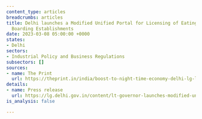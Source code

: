 ```yaml
---
content_type: articles
breadcrumbs: articles
title: Delhi launches a Modified Unified Portal for Licensing of Eating, Lodging and
  Boarding Establishments
date: 2023-03-08 05:00:00 +0000
states:
- Delhi
sectors:
- Industrial Policy and Business Regulations
subsectors: []
sources:
- name: The Print
  url: https://theprint.in/india/boost-to-night-time-economy-delhi-lg-launches-single-window-portal-for-quick-licencing-of-eating-boarding-establishments/1407725/
details:
- name: Press release
  url: https://lg.delhi.gov.in/content/lt-governor-launches-modified-unified-portal-licensing-eating-lodging-and-boarding
is_analysis: false

---
```

